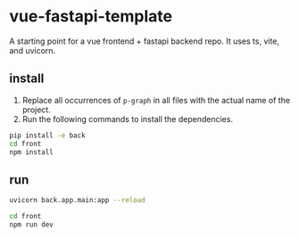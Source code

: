 # vue-fastapi-template

A starting point for a vue frontend + fastapi backend repo. It uses ts, vite, and uvicorn.

## install
1. Replace all occurrences of `p-graph` in all files with the actual name of the project.
2. Run the following commands to install the dependencies.

```bash
pip install -e back
cd front
npm install
```

## run

```bash
uvicorn back.app.main:app --reload
```

```bash
cd front
npm run dev
```
